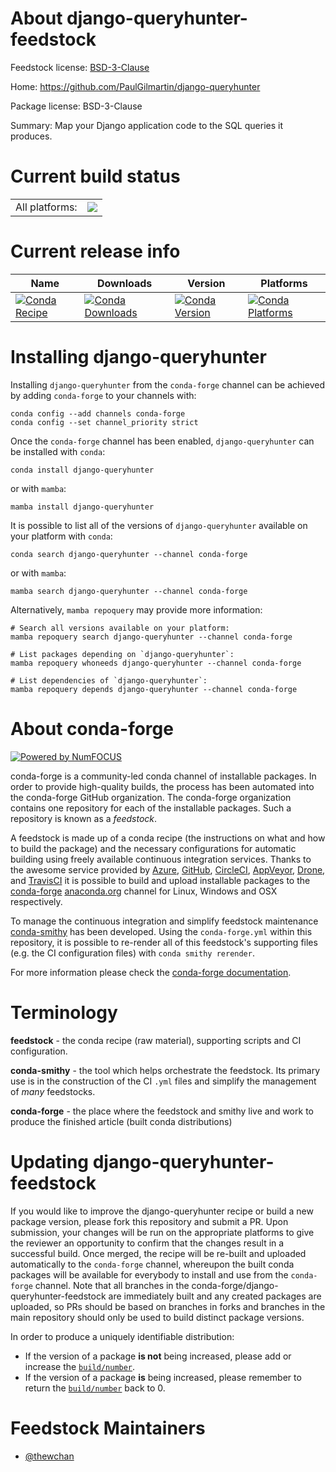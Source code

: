 About django-queryhunter-feedstock
==================================

Feedstock license: [BSD-3-Clause](https://github.com/conda-forge/django-queryhunter-feedstock/blob/main/LICENSE.txt)

Home: https://github.com/PaulGilmartin/django-queryhunter

Package license: BSD-3-Clause

Summary: Map your Django application code to the SQL queries it produces.

Current build status
====================


<table><tr><td>All platforms:</td>
    <td>
      <a href="https://dev.azure.com/conda-forge/feedstock-builds/_build/latest?definitionId=21659&branchName=main">
        <img src="https://dev.azure.com/conda-forge/feedstock-builds/_apis/build/status/django-queryhunter-feedstock?branchName=main">
      </a>
    </td>
  </tr>
</table>

Current release info
====================

| Name | Downloads | Version | Platforms |
| --- | --- | --- | --- |
| [![Conda Recipe](https://img.shields.io/badge/recipe-django--queryhunter-green.svg)](https://anaconda.org/conda-forge/django-queryhunter) | [![Conda Downloads](https://img.shields.io/conda/dn/conda-forge/django-queryhunter.svg)](https://anaconda.org/conda-forge/django-queryhunter) | [![Conda Version](https://img.shields.io/conda/vn/conda-forge/django-queryhunter.svg)](https://anaconda.org/conda-forge/django-queryhunter) | [![Conda Platforms](https://img.shields.io/conda/pn/conda-forge/django-queryhunter.svg)](https://anaconda.org/conda-forge/django-queryhunter) |

Installing django-queryhunter
=============================

Installing `django-queryhunter` from the `conda-forge` channel can be achieved by adding `conda-forge` to your channels with:

```
conda config --add channels conda-forge
conda config --set channel_priority strict
```

Once the `conda-forge` channel has been enabled, `django-queryhunter` can be installed with `conda`:

```
conda install django-queryhunter
```

or with `mamba`:

```
mamba install django-queryhunter
```

It is possible to list all of the versions of `django-queryhunter` available on your platform with `conda`:

```
conda search django-queryhunter --channel conda-forge
```

or with `mamba`:

```
mamba search django-queryhunter --channel conda-forge
```

Alternatively, `mamba repoquery` may provide more information:

```
# Search all versions available on your platform:
mamba repoquery search django-queryhunter --channel conda-forge

# List packages depending on `django-queryhunter`:
mamba repoquery whoneeds django-queryhunter --channel conda-forge

# List dependencies of `django-queryhunter`:
mamba repoquery depends django-queryhunter --channel conda-forge
```


About conda-forge
=================

[![Powered by
NumFOCUS](https://img.shields.io/badge/powered%20by-NumFOCUS-orange.svg?style=flat&colorA=E1523D&colorB=007D8A)](https://numfocus.org)

conda-forge is a community-led conda channel of installable packages.
In order to provide high-quality builds, the process has been automated into the
conda-forge GitHub organization. The conda-forge organization contains one repository
for each of the installable packages. Such a repository is known as a *feedstock*.

A feedstock is made up of a conda recipe (the instructions on what and how to build
the package) and the necessary configurations for automatic building using freely
available continuous integration services. Thanks to the awesome service provided by
[Azure](https://azure.microsoft.com/en-us/services/devops/), [GitHub](https://github.com/),
[CircleCI](https://circleci.com/), [AppVeyor](https://www.appveyor.com/),
[Drone](https://cloud.drone.io/welcome), and [TravisCI](https://travis-ci.com/)
it is possible to build and upload installable packages to the
[conda-forge](https://anaconda.org/conda-forge) [anaconda.org](https://anaconda.org/)
channel for Linux, Windows and OSX respectively.

To manage the continuous integration and simplify feedstock maintenance
[conda-smithy](https://github.com/conda-forge/conda-smithy) has been developed.
Using the ``conda-forge.yml`` within this repository, it is possible to re-render all of
this feedstock's supporting files (e.g. the CI configuration files) with ``conda smithy rerender``.

For more information please check the [conda-forge documentation](https://conda-forge.org/docs/).

Terminology
===========

**feedstock** - the conda recipe (raw material), supporting scripts and CI configuration.

**conda-smithy** - the tool which helps orchestrate the feedstock.
                   Its primary use is in the construction of the CI ``.yml`` files
                   and simplify the management of *many* feedstocks.

**conda-forge** - the place where the feedstock and smithy live and work to
                  produce the finished article (built conda distributions)


Updating django-queryhunter-feedstock
=====================================

If you would like to improve the django-queryhunter recipe or build a new
package version, please fork this repository and submit a PR. Upon submission,
your changes will be run on the appropriate platforms to give the reviewer an
opportunity to confirm that the changes result in a successful build. Once
merged, the recipe will be re-built and uploaded automatically to the
`conda-forge` channel, whereupon the built conda packages will be available for
everybody to install and use from the `conda-forge` channel.
Note that all branches in the conda-forge/django-queryhunter-feedstock are
immediately built and any created packages are uploaded, so PRs should be based
on branches in forks and branches in the main repository should only be used to
build distinct package versions.

In order to produce a uniquely identifiable distribution:
 * If the version of a package **is not** being increased, please add or increase
   the [``build/number``](https://docs.conda.io/projects/conda-build/en/latest/resources/define-metadata.html#build-number-and-string).
 * If the version of a package **is** being increased, please remember to return
   the [``build/number``](https://docs.conda.io/projects/conda-build/en/latest/resources/define-metadata.html#build-number-and-string)
   back to 0.

Feedstock Maintainers
=====================

* [@thewchan](https://github.com/thewchan/)


